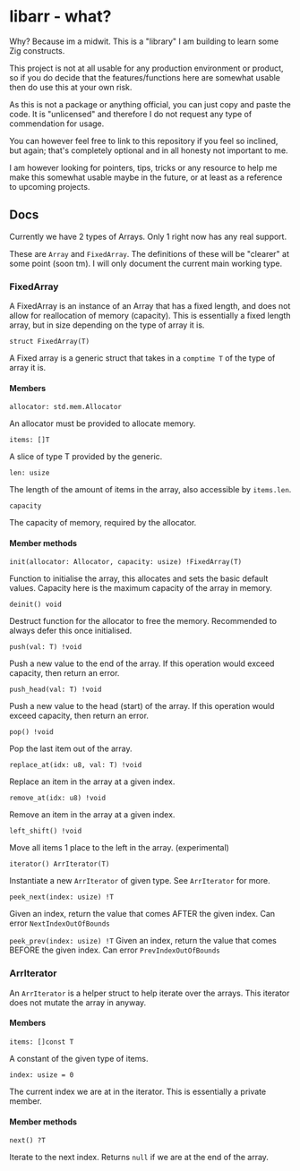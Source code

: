 # libarr - what?

Why? Because im a midwit. This is a "library" I am building to learn some Zig constructs.

This project is not at all usable for any production environment or product, so if you do decide that the features/functions here are somewhat usable then do use this at your own risk.

As this is not a package or anything official, you can just copy and paste the code. It is "unlicensed" and therefore I do not request any type of commendation for usage.

You can however feel free to link to this repository if you feel so inclined, but again; that's completely optional and in all honesty not important to me.

I am however looking for pointers, tips, tricks or any resource to help me make this somewhat usable maybe in the future, or at least as a reference to upcoming projects.


## Docs

Currently we have 2 types of Arrays. Only 1 right now has any real support.

These are `Array` and `FixedArray`. The definitions of these will be "clearer" at some point (soon tm).
I will only document the current main working type.

### FixedArray

A FixedArray is an instance of an Array that has a fixed length, and does not allow for reallocation
of memory (capacity). This is essentially a fixed length array, but in size depending on the type of array it is.

```zig
struct FixedArray(T)
```
A Fixed array is a generic struct that takes in a `comptime T` of the type of array it is.

#### Members
`allocator: std.mem.Allocator`

An allocator must be provided to allocate memory.

`items: []T`

A slice of type T provided by the generic.

`len: usize`

The length of the amount of items in the array, also accessible by `items.len`.

`capacity`

The capacity of memory, required by the allocator.

#### Member methods

`init(allocator: Allocator, capacity: usize) !FixedArray(T)`

Function to initialise the array, this allocates and sets the basic default values. Capacity here is the maximum capacity of the array in memory.

`deinit() void`

Destruct function for the allocator to free the memory. Recommended to always defer this once initialised.

`push(val: T) !void` 

Push a new value to the end of the array. If this operation would exceed capacity, then return an error.

`push_head(val: T) !void`

Push a new value to the head (start) of the array. If this operation would exceed capacity, then return an error.

`pop() !void`

Pop the last item out of the array.

`replace_at(idx: u8, val: T) !void`

Replace an item in the array at a given index.

`remove_at(idx: u8) !void`

Remove an item in the array at a given index.

`left_shift() !void`

Move all items 1 place to the left in the array. (experimental)

`iterator() ArrIterator(T)`

Instantiate a new `ArrIterator` of given type. See `ArrIterator` for more.

`peek_next(index: usize) !T`

Given an index, return the value that comes AFTER the given index. Can error `NextIndexOutOfBounds`

`peek_prev(index: usize) !T`
Given an index, return the value that comes BEFORE the given index. Can error `PrevIndexOutOfBounds`

### ArrIterator

An `ArrIterator` is a helper struct to help iterate over the arrays. This iterator does not mutate the array in anyway.

#### Members

`items: []const T`

A constant of the given type of items. 

`index: usize = 0`

The current index we are at in the iterator. This is essentially a private member.

#### Member methods

`next() ?T`

Iterate to the next index. Returns `null` if we are at the end of the array.
